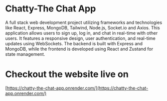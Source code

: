 # Chatty-The Chat App
A full stack web development project utilizing frameworks and technologies like React, Express, MongoDB, Tailwind, Node.js, Socket.io and Axios. This application allows users to sign up, log in, and chat in real-time with other users. It features a responsive design, user authentication, and real-time updates using WebSockets. The backend is built with Express and MongoDB, while the frontend is developed using React and Zustand for state management.
# Checkout the website live on
[https://chatty-the-chat-app.onrender.com/](https://chatty-the-chat-app.onrender.com/)
